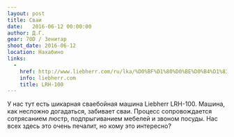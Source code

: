 ```yaml
---
layout: post
title: Сваи
date:   2016-06-12 00:00:00
author: Д.Г.
gear: 70D / Зенитар
shoot_date: 2016-06-12
location: Нахабино
links:
  -
    href: http://www.liebherr.com/ru/lka/%D0%BF%D1%80%D0%BE%D0%B4%D1%83%D0%BA%D1%82%D1%8B/%D1%81%D1%82%D1%80%D0%BE%D0%B8%D1%82%D0%B5%D0%BB%D1%8C%D0%BD%D1%8B%D0%B5-%D0%BC%D0%B0%D1%88%D0%B8%D0%BD%D1%8B/deep-foundation/fixed-and-swinging-leaders/details/lrh100.html
    info: liebherr.com
    title: LRH-100
---
```


У нас тут есть шикарная сваебойная машина Liebherr LRH-100. Машина, как несложно догадаться, забивает сваи. Процесс сопровождается сотрясанием люстр, подпрыгиванием мебелей и звоном посуды. Нас всех здесь это очень печалит, но кому это интересно?
